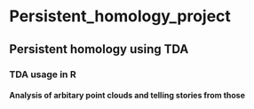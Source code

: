 # Persistent_homology_project
## Persistent homology using TDA
### TDA usage in R
####  Analysis of arbitary point clouds and telling stories from those
